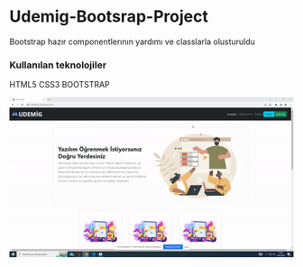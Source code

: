 <h1>Udemig-Bootsrap-Project</h1>
<p>Bootstrap hazır componentlerının yardımı ve classlarla olusturuldu</p>
<h3>Kullanılan teknolojiler</h3>
<p> HTML5 CSS3 BOOTSTRAP</p>
    <img src="/images/bootstrap-udemig-gif.gif">

